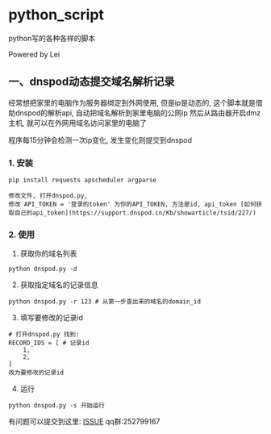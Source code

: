 # python_script
python写的各种各样的脚本

Powered by Lei

## 一、dnspod动态提交域名解析记录
经常想把家里的电脑作为服务器绑定到外网使用, 但是ip是动态的, 这个脚本就是借助dnspod的解析api, 自动把域名解析到家里电脑的公网ip
然后从路由器开启dmz主机, 就可以在外网用域名访问家里的电脑了

程序每15分钟会检测一次ip变化, 发生变化则提交到dnspod
### 1. 安装
```
pip install requests apscheduler argparse
```
```
修改文件, 打开dnspod.py,
修改 API_TOKEN = '登录的token' 为你的API_TOKEN, 方法是id, api_token [如何获取自己的api_token](https://support.dnspod.cn/Kb/showarticle/tsid/227/)
```

### 2. 使用
1. 获取你的域名列表
```
python dnspod.py -d
```
2. 获取指定域名的记录信息
```
python dnspod.py -r 123 # 从第一步查出来的域名的domain_id
```
3. 填写要修改的记录id
```
# 打开dnspod.py 找到:
RECORD_IDS = [ # 记录id
    1,
    2,
]
改为要修改的记录id
```

4. 运行
```
python dnspod.py -s 开始运行
```

有问题可以提交到这里: [ISSUE](https://github.com/mm333444/python_script/issues/new)
qq群:252799167
